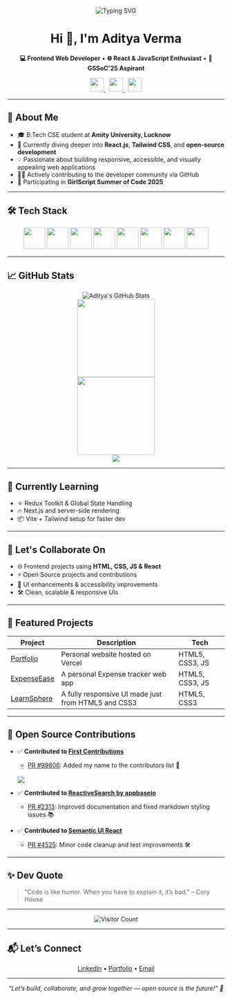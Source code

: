 <p align="center">
  <img src="https://readme-typing-svg.demolab.com?font=Fira+Code&pause=1000&center=true&vCenter=true&width=435&lines=Hi+%F0%9F%91%8B%2C+I'm+Aditya+Verma;Frontend+Developer+from+India;React+%26+JavaScript+Enthusiast;GSSoC'25+Aspirant;Let's+build+something+cool!" alt="Typing SVG" />
</p>

<h1 align="center">Hi 👋, I'm Aditya Verma</h1>

<p align="center">
  <b>💻 Frontend Web Developer</b> • <b>🌐 React & JavaScript Enthusiast</b> • <b>🚀 GSSoC'25 Aspirant</b>
</p>

<p align="center">
  <a href="https://www.linkedin.com/in/aditya-verma-034619296/" target="_blank">
    <img src="https://img.shields.io/badge/LinkedIn-0077B5?style=for-the-badge&logo=linkedin&logoColor=white" height="32"/>
  </a>
  &nbsp;
  <a href="https://my-digital-portfolio-pi.vercel.app" target="_blank">
    <img src="https://img.shields.io/badge/Portfolio-000000?style=for-the-badge&logo=vercel&logoColor=white" height="32"/>
  </a>
  &nbsp;
  <a href="mailto:vermaaditya448192@gmail.com" target="_blank">
    <img src="https://img.shields.io/badge/Gmail-D14836?style=for-the-badge&logo=gmail&logoColor=white" height="32"/>
  </a>
</p>

---

## 🚀 About Me

- 🎓 B.Tech CSE student at **Amity University, Lucknow**
- 🌱 Currently diving deeper into **React.js**, **Tailwind CSS**, and **open-source development**
- 💡 Passionate about building responsive, accessible, and visually appealing web applications
- 👨‍💻 Actively contributing to the developer community via GitHub
- 🌟 Participating in **GirlScript Summer of Code 2025**

---

## 🛠️ Tech Stack

<p align="center">
  <img src="https://cdn.jsdelivr.net/gh/devicons/devicon/icons/html5/html5-original.svg" width="50" />
  <img src="https://cdn.jsdelivr.net/gh/devicons/devicon/icons/css3/css3-original.svg" width="50" />
  <img src="https://cdn.jsdelivr.net/gh/devicons/devicon/icons/javascript/javascript-original.svg" width="50" />
  <img src="https://cdn.jsdelivr.net/gh/devicons/devicon/icons/react/react-original.svg" width="50" />
  <img src="https://www.vectorlogo.zone/logos/tailwindcss/tailwindcss-icon.svg" width="50" />
  <img src="https://www.vectorlogo.zone/logos/git-scm/git-scm-icon.svg" width="50" />
  <img src="https://img.icons8.com/ios-filled/50/ffffff/github.png" width="50" />
  <img src="https://cdn.jsdelivr.net/gh/devicons/devicon/icons/vscode/vscode-original.svg" width="50" />
</p>

---

## 📈 GitHub Stats

<p align="center">
  <picture>
    <source media="(prefers-color-scheme: dark)" srcset="https://github-readme-stats.vercel.app/api?username=Aditya-githubbb&show_icons=true&theme=radical&count_private=true&include_all_commits=true" />
    <source media="(prefers-color-scheme: light)" srcset="https://github-readme-stats.vercel.app/api?username=Aditya-githubbb&show_icons=true&theme=default&count_private=true&include_all_commits=true" />
    <img alt="Aditya's GitHub Stats" src="https://github-readme-stats.vercel.app/api?username=Aditya-githubbb&show_icons=true&theme=radical&count_private=true&include_all_commits=true" />
  </picture>
  <br/>
  <img src="https://github-readme-stats.vercel.app/api/top-langs/?username=Aditya-githubbb&layout=compact&theme=radical" height="180"/>
  <br/>
  <img src="https://github-readme-streak-stats.herokuapp.com?user=Aditya-githubbb&theme=radical&date_format=M%20j%5B%2C%20Y%5D" height="180"/>
  <br/>
  <img src="https://github-profile-trophy.vercel.app/?username=Aditya-githubbb&theme=radical&no-frame=true&row=1&column=6" />
</p>

---

## 🧠 Currently Learning

- ⚛️ Redux Toolkit & Global State Handling  
- 🔥 Next.js and server-side rendering  
- 📦 Vite + Tailwind setup for faster dev  

---

## 🤝 Let's Collaborate On

- 🌐 Frontend projects using **HTML, CSS, JS & React**
- ⚡ Open Source projects and contributions
- 🧠 UI enhancements & accessibility improvements
- 🛠 Clean, scalable & responsive UIs

---

## 🚀 Featured Projects

| Project | Description | Tech |
|--------|-------------|------|
| [Portfolio](https://github.com/Aditya-githubbb/my-digital-portfolio) | Personal website hosted on Vercel | HTML5, CSS3, JS  |
| [ExpenseEase](https://github.com/Aditya-githubbb/LearnSphere-using-HTML-and-CSS-) | A personal Expense tracker web app | HTML5, CSS3, JS |
| [LearnSphere](https://github.com/Aditya-githubbb/ExpenseEase-using-HTML-CSS-and-JavaScript) | A fully responsive UI made just from HTML5 and CSS3 | HTML5, CSS3 |

---

## 🧩 Open Source Contributions

- ✅ **Contributed to [First Contributions](https://github.com/firstcontributions/first-contributions)**
  - [PR #99806](https://github.com/firstcontributions/first-contributions/pull/99806): Added my name to the contributors list 🎉
  <br/>
  <img src="https://img.shields.io/badge/First%20PR-Merged-brightgreen?style=flat-square&logo=github" />

- ✅ **Contributed to [ReactiveSearch by appbaseio](https://github.com/appbaseio/reactivesearch)**
  - [PR #2313](https://github.com/appbaseio/reactivesearch/pull/2313): Improved documentation and fixed markdown styling issues 📚

- ✅ **Contributed to [Semantic UI React](https://github.com/Semantic-Org/Semantic-UI-React)**
  - [PR #4525](https://github.com/Semantic-Org/Semantic-UI-React/pull/4525): Minor code cleanup and test improvements 🛠️

---

## ✨ Dev Quote

> "Code is like humor. When you have to explain it, it’s bad." – Cory House

---
<p align="center">
  <img src="https://visitor-badge.laobi.icu/badge?page_id=Aditya-githubbb.Aditya-githubbb" alt="Visitor Count" />
</p>


---

## 📬 Let’s Connect

<p align="center">
  <a href="https://linkedin.com/in/aditya-verma-034619296" target="_blank">LinkedIn</a> •
  <a href="https://my-digital-portfolio-pi.vercel.app" target="_blank">Portfolio</a> •
  <a href="mailto:vermaaditya448192@gmail.com">Email</a>
</p>

---

<p align="center">
  <i>“Let’s build, collaborate, and grow together — open source is the future!” 🚀</i>
</p>
